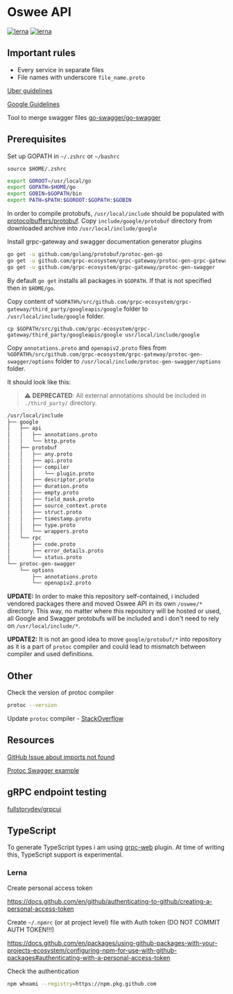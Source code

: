 # Oswee API

[![lerna](https://img.shields.io/badge/maintained%20with-lerna-cc00ff.svg)](https://lerna.js.org/)
[![lerna](https://img.shields.io/badge/build%20with-bazel-43A047.svg)](https://bazel.build/)

## Important rules

- Every service in separate files
- File names with underscore `file_name.proto`

[Uber guidelines](https://github.com/uber/prototool/blob/dev/style/README.md#directory-structure)

[Google Guidelines](https://cloud.google.com/apis/design/versioning)

Tool to merge swagger files
[go-swagger/go-swagger](https://github.com/go-swagger/go-swagger)

## Prerequisites

Set up GOPATH in `~/.zshrc` or `~/bashrc`

`source $HOME/.zshrc`

```sh
export GOROOT=/usr/local/go
export GOPATH=$HOME/go
export GOBIN=$GOPATH/bin
export PATH=$PATH:$GOROOT:$GOPATH:$GOBIN
```

In order to compile protobufs, `/usr/local/include` should be populated with [protocolbuffers/protobuf](https://github.com/protocolbuffers/protobuf/releases/download/v3.9.1/protoc-3.9.1-linux-x86_64.zip).
Copy `include/google/protobuf` directory from downloaded archive into `/usr/local/include/google`

Install grpc-gateway and swagger documentation generator plugins

```sh
go get -u github.com/golang/protobuf/protoc-gen-go
go get -u github.com/grpc-ecosystem/grpc-gateway/protoc-gen-grpc-gateway
go get -u github.com/grpc-ecosystem/grpc-gateway/protoc-gen-swagger
```

By default `go get` installs all packages in `$GOPATH`. If that is not specified then in `$HOME/go`.

Copy content of ``%GOPATH%/src/github.com/grpc-ecosystem/grpc-gateway/third_party/googleapis/google`` folder to `/usr/local/include/google` folder.

`cp $GOPATH/src/github.com/grpc-ecosystem/grpc-gateway/third_party/googleapis/google usr/local/include/google`

Copy `annotations.proto` and `openapiv2.proto` files from `%GOPATH%/src/github.com/grpc-ecosystem/grpc-gateway/protoc-gen-swagger/options` folder to `/usr/local/include/protoc-gen-swagger/options` folder.

It should look like this:

> :warning: **DEPRECATED**: All external annotations should be included in `./third_party/` directory.

```sh
/usr/local/include
├── google
│   ├── api
│   │   ├── annotations.proto
│   │   └── http.proto
│   ├── protobuf
│   │   ├── any.proto
│   │   ├── api.proto
│   │   ├── compiler
│   │   │   └── plugin.proto
│   │   ├── descriptor.proto
│   │   ├── duration.proto
│   │   ├── empty.proto
│   │   ├── field_mask.proto
│   │   ├── source_context.proto
│   │   ├── struct.proto
│   │   ├── timestamp.proto
│   │   ├── type.proto
│   │   └── wrappers.proto
│   └── rpc
│       ├── code.proto
│       ├── error_details.proto
│       └── status.proto
└── protoc-gen-swagger
    └── options
        ├── annotations.proto
        └── openapiv2.proto
```

**UPDATE:**
In order to make this repository self-contained, i included vendored packages there and moved Oswee API in its own `/oswee/*` directory.
This way, no matter where this repository will be hosted or used, all Google and Swagger protobufs will be included and i don't need to rely on `/usr/local/include/*`.

**UPDATE2:** It is not an good idea to move `google/protobuf/*` into repository as it is a part of `protoc` compiler and could lead to mismatch between compiler and used definitions.

## Other

Check the version of protoc compiler

```sh
protoc --version
```

Update `protoc` compiler - [StackOverflow](https://stackoverflow.com/a/57776284/6651080)

## Resources

[GitHub Issue about imports not found](https://github.com/grpc-ecosystem/grpc-gateway/issues/574#issuecomment-376018797)

[Protoc Swagger example](https://github.com/grpc-ecosystem/grpc-gateway/blob/master/examples/proto/examplepb/a_bit_of_everything.proto)

## gRPC endpoint testing

[fullstorydev/grpcui](https://github.com/fullstorydev/grpcui)

## TypeScript

To generate TypeScript types i am using [grpc-web](https://github.com/grpc/grpc-web) plugin.
At time of writing this, TypeScript support is experimental.

### Lerna

Create personal access token

https://docs.github.com/en/github/authenticating-to-github/creating-a-personal-access-token

Create `~/.npmrc` (or at project level) file with Auth token (DO NOT COMMIT AUTH TOKEN!!!)

https://docs.github.com/en/packages/using-github-packages-with-your-projects-ecosystem/configuring-npm-for-use-with-github-packages#authenticating-with-a-personal-access-token

Check the authentication

```sh
npm whoami --registry=https://npm.pkg.github.com
```
